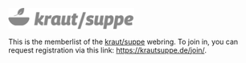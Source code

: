 [<img src="krautsuppe.svg" width="250"/>](https://krautsuppe.de)

This is the memberlist of the [kraut/suppe](https://krautsuppe.de) webring. To join in, you can request registration via this link: https://krautsuppe.de/join/.
